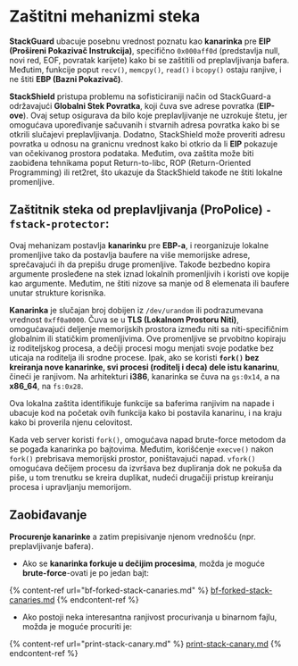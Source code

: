 # Zaštitni mehanizmi steka

**StackGuard** ubacuje posebnu vrednost poznatu kao **kanarinka** pre **EIP (Prošireni Pokazivač Instrukcija)**, specifično `0x000aff0d` (predstavlja null, novi red, EOF, povratak karijete) kako bi se zaštitili od preplavljivanja bafera. Međutim, funkcije poput `recv()`, `memcpy()`, `read()` i `bcopy()` ostaju ranjive, i ne štiti **EBP (Bazni Pokazivač)**.

**StackShield** pristupa problemu na sofisticiraniji način od StackGuard-a održavajući **Globalni Stek Povratka**, koji čuva sve adrese povratka (**EIP-ove**). Ovaj setup osigurava da bilo koje preplavljivanje ne uzrokuje štetu, jer omogućava upoređivanje sačuvanih i stvarnih adresa povratka kako bi se otkrili slučajevi preplavljivanja. Dodatno, StackShield može proveriti adresu povratka u odnosu na granicnu vrednost kako bi otkrio da li **EIP** pokazuje van očekivanog prostora podataka. Međutim, ova zaštita može biti zaobiđena tehnikama poput Return-to-libc, ROP (Return-Oriented Programming) ili ret2ret, što ukazuje da StackShield takođe ne štiti lokalne promenljive.

## **Zaštitnik steka od preplavljivanja (ProPolice) `-fstack-protector`:**

Ovaj mehanizam postavlja **kanarinku** pre **EBP-a**, i reorganizuje lokalne promenljive tako da postavlja baufere na više memorijske adrese, sprečavajući ih da prepišu druge promenljive. Takođe bezbedno kopira argumente prosleđene na stek iznad lokalnih promenljivih i koristi ove kopije kao argumente. Međutim, ne štiti nizove sa manje od 8 elemenata ili baufere unutar strukture korisnika.

**Kanarinka** je slučajan broj dobijen iz `/dev/urandom` ili podrazumevana vrednost `0xff0a0000`. Čuva se u **TLS (Lokalnom Prostoru Niti)**, omogućavajući deljenje memorijskih prostora između niti sa niti-specifičnim globalnim ili statičkim promenljivima. Ove promenljive se prvobitno kopiraju iz roditeljskog procesa, a dečiji procesi mogu menjati svoje podatke bez uticaja na roditelja ili srodne procese. Ipak, ako se koristi **`fork()` bez kreiranja nove kanarinke, svi procesi (roditelj i deca) dele istu kanarinu**, čineći je ranjivom. Na arhitekturi **i386**, kanarinka se čuva na `gs:0x14`, a na **x86\_64**, na `fs:0x28`.

Ova lokalna zaštita identifikuje funkcije sa baferima ranjivim na napade i ubacuje kod na početak ovih funkcija kako bi postavila kanarinu, i na kraju kako bi proverila njenu celovitost.

Kada veb server koristi `fork()`, omogućava napad brute-force metodom da se pogađa kanarinka po bajtovima. Međutim, korišćenje `execve()` nakon `fork()` prebrisava memorijski prostor, poništavajući napad. `vfork()` omogućava dečijem procesu da izvršava bez dupliranja dok ne pokuša da piše, u tom trenutku se kreira duplikat, nudeći drugačiji pristup kreiranju procesa i upravljanju memorijom.

## Zaobiđavanje

**Procurenje kanarinke** a zatim prepisivanje njenom vrednošću (npr. preplavljivanje bafera).

* Ako se **kanarinka forkuje u dečijim procesima**, možda je moguće **brute-force**-ovati je po jedan bajt:

{% content-ref url="bf-forked-stack-canaries.md" %}
[bf-forked-stack-canaries.md](bf-forked-stack-canaries.md)
{% endcontent-ref %}

* Ako postoji neka interesantna ranjivost procurivanja u binarnom fajlu, možda je moguće procuriti je:

{% content-ref url="print-stack-canary.md" %}
[print-stack-canary.md](print-stack-canary.md)
{% endcontent-ref %}
